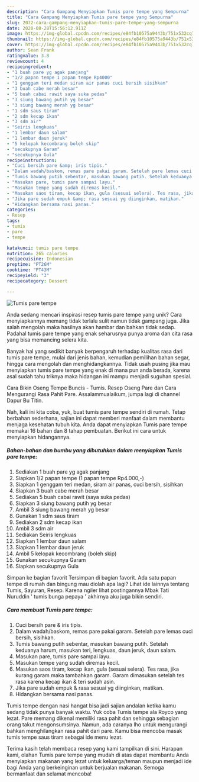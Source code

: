 ```yaml
---
description: "Cara Gampang Menyiapkan Tumis pare tempe yang Sempurna"
title: "Cara Gampang Menyiapkan Tumis pare tempe yang Sempurna"
slug: 2072-cara-gampang-menyiapkan-tumis-pare-tempe-yang-sempurna
date: 2020-08-28T15:56:12.911Z
image: https://img-global.cpcdn.com/recipes/e84fb10575a9443b/751x532cq70/tumis-pare-tempe-foto-resep-utama.jpg
thumbnail: https://img-global.cpcdn.com/recipes/e84fb10575a9443b/751x532cq70/tumis-pare-tempe-foto-resep-utama.jpg
cover: https://img-global.cpcdn.com/recipes/e84fb10575a9443b/751x532cq70/tumis-pare-tempe-foto-resep-utama.jpg
author: Sean Frank
ratingvalue: 3.8
reviewcount: 4
recipeingredient:
- "1 buah pare yg agak panjang"
- "1/2 papan tempe 1 papan tempe Rp4000"
- "1 genggam teri medan siram air panas cuci bersih sisihkan"
- "3 buah cabe merah besar"
- "5 buah cabai rawit saya suka pedas"
- "3 siung bawang putih yg besar"
- "3 siung bawang merah yg besar"
- "1 sdm saus tiram"
- "2 sdm kecap ikan"
- "3 sdm air"
- "Seiris lengkuas"
- "1 lembar daun salam"
- "1 lembar daun jeruk"
- "5 kelopak kecombrang boleh skip"
- "secukupnya Garam"
- "secukupnya Gula"
recipeinstructions:
- "Cuci bersih pare &amp; iris tipis."
- "Dalam wadah/baskom, remas pare pakai garam. Setelah pare lemas cuci bersih, sisihkan."
- "Tumis bawang putih sebentar, masukan bawang putih. Setelah keduanya harum, masukan teri, lengkuas, daun jeruk, daun salam."
- "Masukan pare, tumis pare sampai layu."
- "Masukan tempe yang sudah diremas kecil."
- "Masukan saos tiram, kecap ikan, gula (sesuai selera). Tes rasa, jika kurang garam maka tambahkan garam. Garam dimasukan setelah tes rasa karena kecap ikan &amp; teri sudah asin."
- "Jika pare sudah empuk &amp; rasa sesuai yg diinginkan, matikan."
- "Hidangkan bersama nasi panas."
categories:
- Resep
tags:
- tumis
- pare
- tempe

katakunci: tumis pare tempe 
nutrition: 265 calories
recipecuisine: Indonesian
preptime: "PT26M"
cooktime: "PT43M"
recipeyield: "3"
recipecategory: Dessert

---
```



![Tumis pare tempe](https://img-global.cpcdn.com/recipes/e84fb10575a9443b/751x532cq70/tumis-pare-tempe-foto-resep-utama.jpg)

Anda sedang mencari inspirasi resep tumis pare tempe yang unik? Cara menyiapkannya memang tidak terlalu sulit namun tidak gampang juga. Jika salah mengolah maka hasilnya akan hambar dan bahkan tidak sedap. Padahal tumis pare tempe yang enak seharusnya punya aroma dan cita rasa yang bisa memancing selera kita.

Banyak hal yang sedikit banyak berpengaruh terhadap kualitas rasa dari tumis pare tempe, mulai dari jenis bahan, kemudian pemilihan bahan segar, hingga cara mengolah dan menghidangkannya. Tidak usah pusing jika mau menyiapkan tumis pare tempe yang enak di mana pun anda berada, karena asal sudah tahu triknya maka hidangan ini mampu menjadi suguhan spesial.

Cara Bikin Oseng Tempe Buncis - Tumis. Resep Oseng Pare dan Cara Mengurangi Rasa Pahit Pare. Assalammualaikum, jumpa lagi di channel Dapur Bu Titin.


Nah, kali ini kita coba, yuk, buat tumis pare tempe sendiri di rumah. Tetap berbahan sederhana, sajian ini dapat memberi manfaat dalam membantu menjaga kesehatan tubuh kita. Anda dapat menyiapkan Tumis pare tempe memakai 16 bahan dan 8 tahap pembuatan. Berikut ini cara untuk menyiapkan hidangannya.

<!--inarticleads1-->

##### Bahan-bahan dan bumbu yang dibutuhkan dalam menyiapkan Tumis pare tempe:

1. Sediakan 1 buah pare yg agak panjang
1. Siapkan 1/2 papan tempe (1 papan tempe Rp4.000,-)
1. Siapkan 1 genggam teri medan, siram air panas, cuci bersih, sisihkan
1. Siapkan 3 buah cabe merah besar
1. Sediakan 5 buah cabai rawit (saya suka pedas)
1. Siapkan 3 siung bawang putih yg besar
1. Ambil 3 siung bawang merah yg besar
1. Gunakan 1 sdm saus tiram
1. Sediakan 2 sdm kecap ikan
1. Ambil 3 sdm air
1. Sediakan Seiris lengkuas
1. Siapkan 1 lembar daun salam
1. Siapkan 1 lembar daun jeruk
1. Ambil 5 kelopak kecombrang (boleh skip)
1. Gunakan secukupnya Garam
1. Siapkan secukupnya Gula


Simpan ke bagian favorit Tersimpan di bagian favorit. Ada satu papan tempe di rumah dan bingung mau diolah apa lagi? Lihat ide lainnya tentang Tumis, Sayuran, Resep. Karena ngiler lihat postingannya Mbak Tati Nuruddin &#39; tumis bunga pepaya &#39; akhirnya aku juga bikin sendiri. 

<!--inarticleads2-->

##### Cara membuat Tumis pare tempe:

1. Cuci bersih pare &amp; iris tipis.
1. Dalam wadah/baskom, remas pare pakai garam. Setelah pare lemas cuci bersih, sisihkan.
1. Tumis bawang putih sebentar, masukan bawang putih. Setelah keduanya harum, masukan teri, lengkuas, daun jeruk, daun salam.
1. Masukan pare, tumis pare sampai layu.
1. Masukan tempe yang sudah diremas kecil.
1. Masukan saos tiram, kecap ikan, gula (sesuai selera). Tes rasa, jika kurang garam maka tambahkan garam. Garam dimasukan setelah tes rasa karena kecap ikan &amp; teri sudah asin.
1. Jika pare sudah empuk &amp; rasa sesuai yg diinginkan, matikan.
1. Hidangkan bersama nasi panas.


Tumis tempe dengan nasi hangat bisa jadi sajian andalan ketika kamu sedang tidak punya banyak waktu. Yuk coba Tumis tempe ala Royco yang lezat. Pare memang dikenal memiliki rasa pahit dan sehingga sebagian orang takut mengonsumsinya. Namun, ada caranya lho untuk mengurangi bahkan menghilangkan rasa pahit dari pare. Kamu bisa mencoba masak tumis tempe saus tiram sebagai ide menu lezat. 

Terima kasih telah membaca resep yang kami tampilkan di sini. Harapan kami, olahan Tumis pare tempe yang mudah di atas dapat membantu Anda menyiapkan makanan yang lezat untuk keluarga/teman maupun menjadi ide bagi Anda yang berkeinginan untuk berjualan makanan. Semoga bermanfaat dan selamat mencoba!
